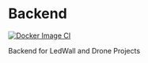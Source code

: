 # Backend

[![Docker Image CI](https://github.com/LEDTisch/backend/actions/workflows/docker-image.yml/badge.svg)](https://github.com/LEDTisch/backend/actions/workflows/docker-image.yml)

Backend for LedWall and Drone Projects
